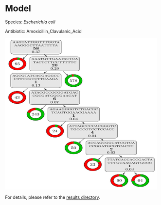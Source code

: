 
# Model

Species: *Escherichia coli*

Antibiotic: Amoxicillin_Clavulanic_Acid

<a href="./model.pdf"><img src="./model.png" width=500 height=500 /></a>

For details, please refer to the [results directory](../../../../../results/cart_b/escherichia%20coli/amoxicillin_clavulanic_acid/repeat_0/).

